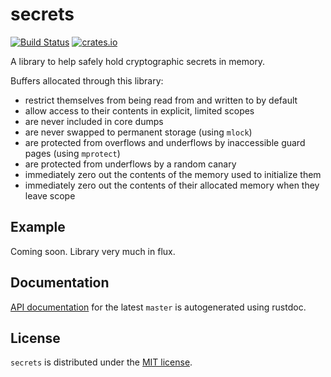 secrets
=======

[![Build Status][travis-badge]][travis-url]
[![crates.io][cargo-badge]][cargo-url]

A library to help safely hold cryptographic secrets in memory.

Buffers allocated through this library:

* restrict themselves from being read from and written to by default
* allow access to their contents in explicit, limited scopes
* are never included in core dumps
* are never swapped to permanent storage (using `mlock`)
* are protected from overflows and underflows by inaccessible guard pages (using `mprotect`)
* are protected from underflows by a random canary
* immediately zero out the contents of the memory used to initialize them
* immediately zero out the contents of their allocated memory when they leave scope

Example
-------

Coming soon. Library very much in flux.

Documentation
-------------

[API documentation][docs] for the latest `master` is autogenerated using rustdoc.

License
-------

`secrets` is distributed under the [MIT license](./LICENSE).

[docs]:         https://stouset.github.io/secrets
[cargo-badge]:  http://meritbadge.herokuapp.com/secrets
[cargo-url]:    https://crates.io/crates/secrets
[travis-badge]: https://travis-ci.org/stouset/secrets.svg?branch=master
[travis-url]:   https://travis-ci.org/stouset/secrets
